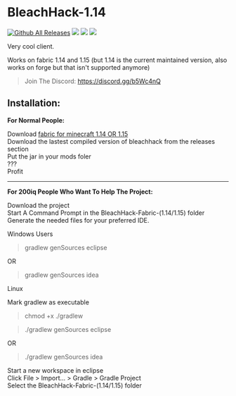 # BleachHack-1.14
[![Github All Releases](https://img.shields.io/github/downloads/bleachdrinker420/bleachhack-1.14/total.svg)]()
![](https://img.shields.io/github/last-commit/bleachdrinker420/bleachhack-1.14.svg)
![](https://img.shields.io/github/languages/code-size/bleachdrinker420/bleachhack-1.14.svg)
![](https://i.imgur.com/Of72r9o.png)

Very cool client.  

Works on fabric 1.14 and 1.15 (but 1.14 is the current maintained version, also works on forge but that isn't supported anymore)

> Join The Discord: https://discord.gg/b5Wc4nQ

## Installation:
**For Normal People:**

Download [fabric for minecraft 1.14 OR 1.15](https://fabricmc.net/use/)  
Download the lastest compiled version of bleachhack from the releases section  
Put the jar in your mods foler  
???  
Profit

--------------

**For 200iq People Who Want To Help The Project:**

Download the project  
Start A Command Prompt in the BleachHack-Fabric-(1.14/1.15) folder 
Generate the needed files for your preferred IDE.

Windows Users

> gradlew genSources eclipse

OR

> gradlew genSources idea

Linux

Mark gradlew as executable
> chmod +x ./gradlew

> ./gradlew genSources eclipse

OR

> ./gradlew genSources idea

Start a new workspace in eclipse  
Click File > Import... > Gradle > Gradle Project  
Select the BleachHack-Fabric-(1.14/1.15) folder  
